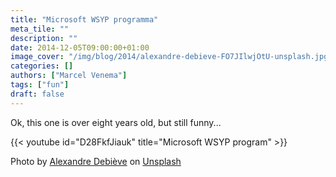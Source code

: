 ```yaml
---
title: "Microsoft WSYP programma"
meta_tile: ""
description: ""
date: 2014-12-05T09:00:00+01:00
image_cover: "/img/blog/2014/alexandre-debieve-FO7JIlwjOtU-unsplash.jpg"
categories: []
authors: ["Marcel Venema"] 
tags: ["fun"]
draft: false
---
```


Ok, this one is over eight years old, but still funny...

{{< youtube id="D28FkfJiauk" title="Microsoft WSYP program" >}}


Photo by <a href="https://unsplash.com/@alexkixa?utm_content=creditCopyText&utm_medium=referral&utm_source=unsplash">Alexandre Debiève</a> on <a href="https://unsplash.com/photos/macro-photography-of-black-circuit-board-FO7JIlwjOtU?utm_content=creditCopyText&utm_medium=referral&utm_source=unsplash">Unsplash</a>

&nbsp; 